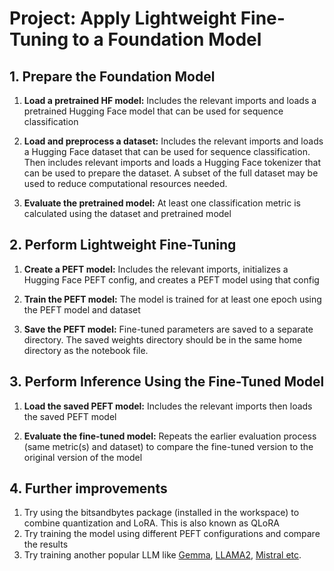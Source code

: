# Project: Apply Lightweight Fine-Tuning to a Foundation Model

## 1. Prepare the Foundation Model
1. **Load a pretrained HF model:** Includes the relevant imports and loads a pretrained Hugging Face model that can be used for sequence classification

2. **Load and preprocess a dataset:** Includes the relevant imports and loads a Hugging Face dataset that can be used for sequence classification. Then includes relevant imports and loads a Hugging Face tokenizer that can be used to prepare the dataset. A subset of the full dataset may be used to reduce computational resources needed.

3. **Evaluate the pretrained model:** At least one classification metric is calculated using the dataset and pretrained model

## 2. Perform Lightweight Fine-Tuning
1. **Create a PEFT model:** Includes the relevant imports, initializes a Hugging Face PEFT config, and creates a PEFT model using that config

2. **Train the PEFT model:** The model is trained for at least one epoch using the PEFT model and dataset

3. **Save the PEFT model:** Fine-tuned parameters are saved to a separate directory. The saved weights directory should be in the same home directory as the notebook file.

## 3. Perform Inference Using the Fine-Tuned Model
1. **Load the saved PEFT model:** Includes the relevant imports then loads the saved PEFT model

2. **Evaluate the fine-tuned model:** Repeats the earlier evaluation process (same metric(s) and dataset) to compare the fine-tuned version to the original version of the model

## 4. Further improvements
1. Try using the bitsandbytes package (installed in the workspace) to combine quantization and LoRA. This is also known as QLoRA
2. Try training the model using different PEFT configurations and compare the results
3. Try training another popular LLM like [Gemma](https://huggingface.co/google/gemma-7b), [LLAMA2](https://huggingface.co/meta-llama/Llama-2-7b), [Mistral etc](https://huggingface.co/mistralai/Mistral-7B-v0.1).